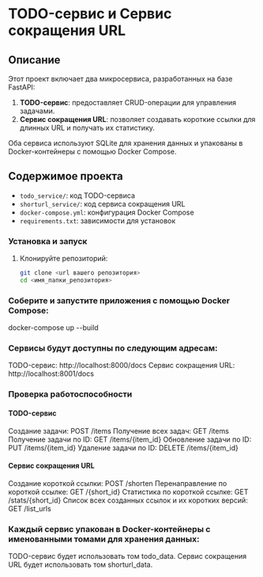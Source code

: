 # TODO-сервис и Сервис сокращения URL

## Описание

Этот проект включает два микросервиса, разработанных на базе FastAPI:
1. **TODO-сервис**: предоставляет CRUD-операции для управления задачами.
2. **Сервис сокращения URL**: позволяет создавать короткие ссылки для длинных URL и получать их статистику.

Оба сервиса используют SQLite для хранения данных и упакованы в Docker-контейнеры с помощью Docker Compose.

## Содержимое проекта

- `todo_service/`: код TODO-сервиса
- `shorturl_service/`: код сервиса сокращения URL
- `docker-compose.yml`: конфигурация Docker Compose
- `requirements.txt`: зависимости для установок


### Установка и запуск

1. Клонируйте репозиторий:

   ```bash
   git clone <url вашего репозитория>
   cd <имя_папки_репозитория>
### Соберите и запустите приложения с помощью Docker Compose:


docker-compose up --build
### Сервисы будут доступны по следующим адресам:

TODO-сервис: http://localhost:8000/docs
Сервис сокращения URL: http://localhost:8001/docs
### Проверка работоспособности
#### TODO-сервис
Создание задачи: POST /items
Получение всех задач: GET /items
Получение задачи по ID: GET /items/{item_id}
Обновление задачи по ID: PUT /items/{item_id}
Удаление задачи по ID: DELETE /items/{item_id}
#### Сервис сокращения URL
Создание короткой ссылки: POST /shorten
Перенаправление по короткой ссылке: GET /{short_id}
Статистика по короткой ссылке: GET /stats/{short_id}
Список всех созданных ссылок и их коротких версий: GET /list_urls

### Каждый сервис упакован в Docker-контейнеры с именованными томами для хранения данных:

TODO-сервис будет использовать том todo_data.
Сервис сокращения URL будет использовать том shorturl_data.
